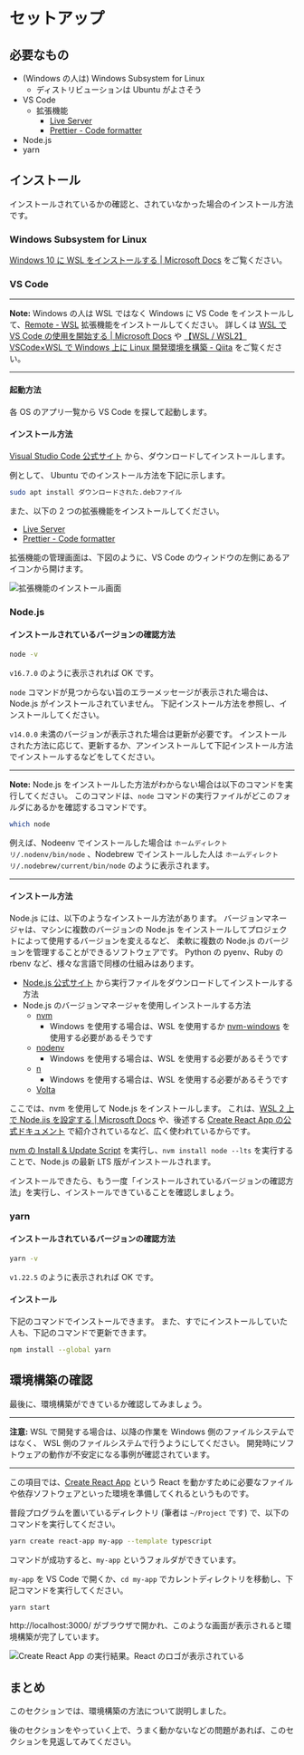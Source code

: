 # セットアップ

## 必要なもの

- (Windows の人は) Windows Subsystem for Linux
  - ディストリビューションは Ubuntu がよさそう
- VS Code
  - 拡張機能
    - [Live Server](https://marketplace.visualstudio.com/items?itemName=ritwickdey.LiveServer)
    - [Prettier \- Code formatter](https://marketplace.visualstudio.com/items?itemName=esbenp.prettier-vscode)
- Node.js
- yarn

## インストール

インストールされているかの確認と、されていなかった場合のインストール方法です。

### Windows Subsystem for Linux

[Windows 10 に WSL をインストールする \| Microsoft Docs](https://docs.microsoft.com/ja-jp/windows/wsl/install-win10) をご覧ください。

### VS Code

---

**Note:** Windows の人は WSL ではなく Windows に VS Code をインストールして、[Remote - WSL](https://marketplace.visualstudio.com/items?itemName=ms-vscode-remote.remote-wsl) 拡張機能をインストールしてください。
詳しくは [WSL で VS Code の使用を開始する \| Microsoft Docs](https://docs.microsoft.com/ja-jp/windows/wsl/tutorials/wsl-vscode) や [【WSL / WSL2】VSCode×WSL で Windows 上に Linux 開発環境を構築 \- Qiita](https://qiita.com/_masa_u/items/d3c1fa7898b0783bc3ed) をご覧ください。

---

#### 起動方法

各 OS のアプリ一覧から VS Code を探して起動します。

#### インストール方法

[Visual Studio Code 公式サイト](https://code.visualstudio.com/) から、ダウンロードしてインストールします。

例として、 Ubuntu でのインストール方法を下記に示します。

```bash
sudo apt install ダウンロードされた.debファイル
```

また、以下の 2 つの拡張機能をインストールしてください。

- [Live Server](https://marketplace.visualstudio.com/items?itemName=ritwickdey.LiveServer)
- [Prettier \- Code formatter](https://marketplace.visualstudio.com/items?itemName=esbenp.prettier-vscode)

拡張機能の管理画面は、下図のように、VS Code のウィンドウの左側にあるアイコンから開けます。

![拡張機能のインストール画面](./img/00-setup/ext.png)

### Node.js

#### インストールされているバージョンの確認方法

```bash
node -v
```

`v16.7.0` のように表示されれば OK です。

`node` コマンドが見つからない旨のエラーメッセージが表示された場合は、Node.js がインストールされていません。
下記インストール方法を参照し、インストールしてください。

`v14.0.0` 未満のバージョンが表示された場合は更新が必要です。
インストールされた方法に応じて、更新するか、アンインストールして下記インストール方法でインストールするなどをしてください。

---

**Note:** Node.js をインストールした方法がわからない場合は以下のコマンドを実行してください。
このコマンドは、`node` コマンドの実行ファイルがどこのフォルダにあるかを確認するコマンドです。

```sh
which node
```

例えば、Nodeenv でインストールした場合は `ホームディレクトリ/.nodenv/bin/node` 、Nodebrew でインストールした人は `ホームディレクトリ/.nodebrew/current/bin/node` のように表示されます。

---

#### インストール方法

Node.js には、以下のようなインストール方法があります。
バージョンマネージャは、マシンに複数のバージョンの Node.js をインストールしてプロジェクトによって使用するバージョンを変えるなど、
柔軟に複数の Node.js のバージョンを管理することができるソフトウェアです。
Python の pyenv、Ruby の rbenv など、様々な言語で同様の仕組みはあります。

- [Node.js 公式サイト](https://nodejs.org/ja/) から実行ファイルをダウンロードしてインストールする方法
- Node.js のバージョンマネージャを使用しインストールする方法
  - [nvm](https://github.com/nvm-sh/nvm)
    - Windows を使用する場合は、WSL を使用するか [nvm-windows](https://github.com/coreybutler/nvm-windows) を使用する必要があるそうです
  - [nodenv](https://github.com/nodenv/nodenv)
    - Windows を使用する場合は、WSL を使用する必要があるそうです
  - [n](https://github.com/tj/n)
    - Windows を使用する場合は、WSL を使用する必要があるそうです
  - [Volta](https://volta.sh/)

ここでは、nvm を使用して Node.js をインストールします。
これは、[WSL 2 上で Node\.jis を設定する \| Microsoft Docs](https://docs.microsoft.com/ja-jp/windows/dev-environment/javascript/nodejs-on-wsl) や、後述する [Create React App の公式ドキュメント](https://create-react-app.dev/docs/getting-started#creating-an-app) で紹介されているなど、広く使われているからです。

[nvm の Install & Update Script](https://github.com/nvm-sh/nvm#install--update-script) を実行し、`nvm install node --lts` を実行することで、Node.js の最新 LTS 版がインストールされます。

インストールできたら、もう一度「インストールされているバージョンの確認方法」を実行し、インストールできていることを確認しましょう。

### yarn

#### インストールされているバージョンの確認方法

```bash
yarn -v
```

`v1.22.5` のように表示されれば OK です。

#### インストール

下記のコマンドでインストールできます。
また、すでにインストールしていた人も、下記のコマンドで更新できます。

```bash
npm install --global yarn
```

## 環境構築の確認

最後に、環境構築ができているか確認してみましょう。

---

**注意:** WSL で開発する場合は、以降の作業を Windows 側のファイルシステムではなく、 WSL 側のファイルシステムで行うようにしてください。
開発時にソフトウェアの動作が不安定になる事例が確認されています。

---

この項目では、[Create React App](https://create-react-app.dev/) という React を動かすために必要なファイルや依存ソフトウェアといった環境を準備してくれるというものです。

普段プログラムを置いているディレクトリ (筆者は `~/Project` です) で、以下のコマンドを実行してください。

```sh
yarn create react-app my-app --template typescript
```

コマンドが成功すると、`my-app` というフォルダができています。

`my-app` を VS Code で開くか、`cd my-app` でカレントディレクトリを移動し、下記コマンドを実行してください。

```sh
yarn start
```

http://localhost:3000/ がブラウザで開かれ、このような画面が表示されると環境構築が完了しています。

![Create React App の実行結果。React のロゴが表示されている](img/00-setup/create-react-app.png)

## まとめ

このセクションでは、環境構築の方法について説明しました。

後のセクションをやっていく上で、うまく動かないなどの問題があれば、このセクションを見返してみてください。
